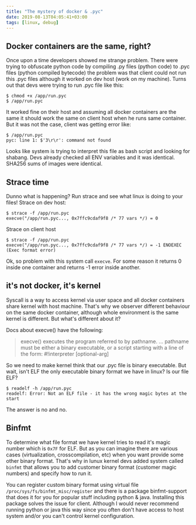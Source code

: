 ```yaml
---
title: "The mystery of docker & .pyc"
date: 2019-08-13T04:05:41+03:00
tags: [linux, debug]
---
```

## Docker containers are the same, right?
Once upon a time developers showed me strange problem. There were trying to obfuscate python code by compiling .py files (python code) to .pyc files (python compiled bytecode) the problem was that client could not run this .pyc files although it worked on dev host (work on my machine). Turns out that devs were trying to run .pyc file like this:
```
$ chmod +x /app/run.pyc
$ /app/run.pyc
```

It worked fine on their host and assuming all docker containers are the same it should work the same on client host when he runs same container. But it was not the case, client was getting error like:
```
$ /app/run.pyc
pyc: line 1: $'3\r\r': command not found
```

Looks like system is trying to interpret this file as bash script and looking for shabang. Devs already checked all ENV variables and it was identical. SHA256 sums of images were identical. 
## Strace time
Dunno what is happening? Run strace and see what linux is doing to your files! Strace on dev host:
```
$ strace -f /app/run.pyc
execve("/app/run.pyc..., 0x7ffc9cdaf9f8 /* 77 vars */) = 0
```

Strace on client host
```
$ strace -f /app/run.pyc
execve("/app/run.pyc..., 0x7ffc9cdaf9f8 /* 77 vars */) = -1 ENOEXEC (Exec format error)
```

Ok, so problem with this system call `execve`. For some reason it returns 0 inside one container and returns -1 error inside another. 

## it's not docker, it's kernel

Syscall is a way to access kernel via user space and all docker containers share kernel with host machine. That's why we observer different behaviour on the same docker container, although whole environment is the same kernel is different. But what's different about it?

Docs about execve() have the following:

> execve() executes the program referred to by pathname. ... pathname must be either a binary executable, or a script starting with a line of the form:  #!interpreter [optional-arg]

So we need to make kernel think that our .pyc file is binary executable. But wait, isn't ELF the only executable binary format we have in linux? Is our file ELF?

```
$ readelf -h /app/run.pyc
readelf: Error: Not an ELF file - it has the wrong magic bytes at the start
```

The answer is no and no.

## Binfmt

To determine what file format we have kernel tries to read it's magic number which is `0x7F` for ELF. But as you can imagine there are various cases (virtualization, crosscompilation, etc) when you want provide some other binary format. That's why in lunux kernel devs added system called `binfmt` that allows you to add customer binary format (customer magic numbers) and specify how to run it.


You can register custom binary format using virtual file `/proc/sys/fs/binfmt_misc/register` and there is a package binfmt-support that does it for you for popular stuff including python & java. Installing this package solves the issue for client. Although I would never recommend running python or java this way since you often don't have access to host system and/or you can't control kernel configuration.



